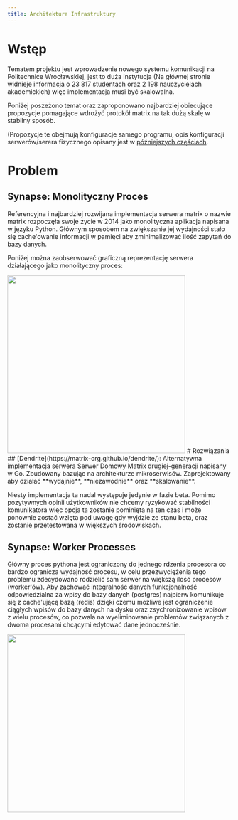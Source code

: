 ```yaml
---
title: Architektura Infrastruktury
---
```

# Wstęp
Tematem projektu jest wprowadzenie nowego systemu komunikacji na Politechnice Wrocławskiej, 
jest to duża instytucja (Na głównej stronie widnieje informacja o 23 817 studentach oraz 2 198 nauczycielach akademickich) więc implementacja musi być skalowalna. 

Poniżej poszeżono temat oraz zaproponowano najbardziej obiecujące propozycje pomagające wdrożyć protokół matrix na tak dużą skalę w stabilny sposób. 

(Propozycje te obejmują konfiguracje samego programu, opis konfiguracji serwerów/serera fizycznego opisany jest w [późniejszych częściach](modele-infrastruktury.md).

# Problem
## Synapse: Monolityczny Proces
Referencyjna i najbardziej rozwijana implementacja serwera matrix o nazwie matrix rozpoczęła swoje życie w 2014 jako monolityczna aplikacja napisana w języku Python. Głównym sposobem na zwiększanie jej wydajności stało się cache'owanie informacji w pamięci aby zminimalizować ilość zapytań do bazy danych.

Poniżej można zaobserwować graficzną reprezentację serwera działającego jako monolityczny proces:

<!--![Monolityczny Matrix](synapse-monolith.png)-->
<!-- ![Monolityczny Matrix](https://matrix.org/blog/img/2020-11-03-synapse1.png){ width="450" } -->
<img src="https://matrix.org/blog/img/2020-11-03-synapse1.png" width="400">
# Rozwiązania
## [Dendrite](https://matrix-org.github.io/dendrite/): Alternatywna implementacja serwera
Serwer Domowy Matrix drugiej-generacji napisany w Go. Zbudowany bazując na architekturze mikroserwisów. Zaprojektowany aby działać **wydajnie**, **niezawodnie** oraz **skalowanie**.

Niesty implementacja ta nadal występuje jedynie w fazie beta. Pomimo pozytywnych opinii użytkowników nie chcemy ryzykować stabilności komunikatora więc opcja ta zostanie pominięta na ten czas i może ponownie zostać wzięta pod uwagę gdy wyjdzie ze stanu beta, oraz zostanie przetestowana w większych środowiskach.

## Synapse: Worker Processes
Główny proces pythona jest ograniczony do jednego rdzenia procesora co bardzo ogranicza wydajność procesu, w celu przezwyciężenia tego problemu zdecydowano rodzielić sam serwer na większą ilość procesów (worker'ów). Aby zachować integralność danych funkcjonalność odpowiedzialna za wpisy do bazy danych (postgres) najpierw komunikuje się z cache'ującą bazą (redis) dzięki czemu możliwe jest ograniczenie ciągłych wpisów do bazy danych na dysku oraz zsychronizowanie wpisów z wielu procesów, co pozwala na wyeliminowanie problemów związanych z dwoma procesami chcącymi edytować dane jednocześnie. 

<!-- Poniżej można zaobserwować rozwinięty zbiór usług oraz ich interakcje, dzięki którym można usprawnić skalowalność serwera synapse. -->

<img src="https://matrix.org/blog/img/2020-11-03-synapse3.png" width="400">
<!-- ![Synaplse Pub/Sub Model](https://matrix.org/blog/img/2020-11-03-synapse3.png){ width="450" } -->
<!-- TODO: Naprawić żeby ładnie wyglądało w PDFie
## Duże zużycie zasobów

Warto zaznaczyć, że federacja z większymi serwerami łączy się ze znacznym zwiększeniem zasobów.

Jednym z sgerowanych rozwiązań jest ograniczenie federacji jedynie do wewnętrznych usług lub w przypadku implementacji monolitycznej wyłączenia jej całkowicie
-->
**Materiały referencyjne:**

- [Fakty i Liczby | Politechnika Wrocławska - pwr.edu.pl](https://pwr.edu.pl/uczelnia/informacje-ogolne/fakty-i-liczby)
- [Blog Matrix.org: How we fixed Synapse's scalability!](https://matrix.org/blog/2020/11/03/how-we-fixed-synapses-scalability)
